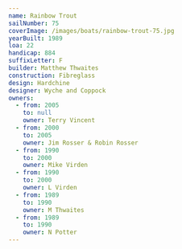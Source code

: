 ```yaml
---
name: Rainbow Trout
sailNumber: 75
coverImage: /images/boats/rainbow-trout-75.jpg
yearBuilt: 1989
loa: 22
handicap: 884
suffixLetter: F
builder: Matthew Thwaites
construction: Fibreglass
design: Hardchine
designer: Wyche and Coppock
owners:
  - from: 2005
    to: null
    owner: Terry Vincent
  - from: 2000
    to: 2005
    owner: Jim Rosser & Robin Rosser
  - from: 1990
    to: 2000
    owner: Mike Virden
  - from: 1990
    to: 2000
    owner: L Virden
  - from: 1989
    to: 1990
    owner: M Thwaites
  - from: 1989
    to: 1990
    owner: N Potter
---
```

